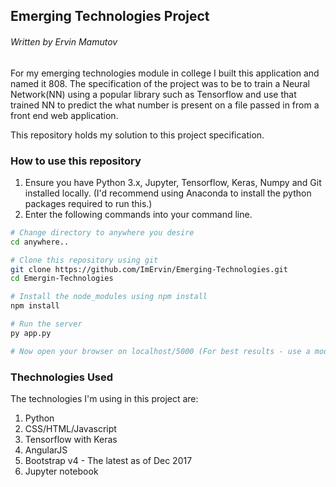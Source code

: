 ## Emerging Technologies Project
###### Written by Ervin Mamutov

For my emerging technologies module in college I built this application and named it 808. The specification of the project was to be to train a Neural Network(NN) using a popular library such as Tensorflow and use that trained NN to predict the what number is present on a file passed in from a front end web application.

This repository holds my solution to this project specification.

### How to use this repository

1. Ensure you have Python 3.x, Jupyter, Tensorflow, Keras, Numpy and Git installed locally. (I'd recommend using Anaconda to install the python packages required to run this.)
2. Enter the following commands into your command line.
```bash
# Change directory to anywhere you desire
cd anywhere..

# Clone this repository using git
git clone https://github.com/ImErvin/Emerging-Technologies.git
cd Emergin-Technologies

# Install the node_modules using npm install
npm install

# Run the server
py app.py

# Now open your browser on localhost/5000 (For best results - use a modern browser)

```

### Thechnologies Used
The technologies I'm using in this project are:
1. Python
2. CSS/HTML/Javascript
3. Tensorflow with Keras
4. AngularJS
5. Bootstrap v4 - The latest as of Dec 2017
6. Jupyter notebook
